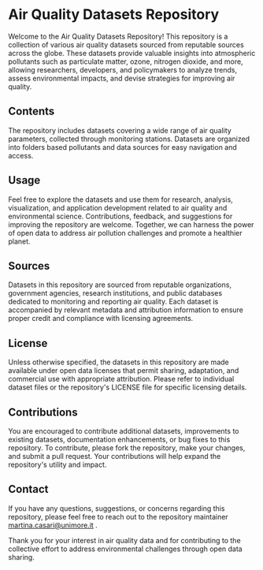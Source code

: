 # Air Quality Datasets Repository
Welcome to the Air Quality Datasets Repository! This repository is a collection of various air quality datasets sourced from reputable sources across the globe. These datasets provide valuable insights into atmospheric pollutants such as particulate matter, ozone, nitrogen dioxide, and more, allowing researchers, developers, and policymakers to analyze trends, assess environmental impacts, and devise strategies for improving air quality.

## Contents
The repository includes datasets covering a wide range of air quality parameters, collected through monitoring stations. Datasets are organized into folders based pollutants and data sources for easy navigation and access.

## Usage
Feel free to explore the datasets and use them for research, analysis, visualization, and application development related to air quality and environmental science. Contributions, feedback, and suggestions for improving the repository are welcome. Together, we can harness the power of open data to address air pollution challenges and promote a healthier planet.

## Sources
Datasets in this repository are sourced from reputable organizations, government agencies, research institutions, and public databases dedicated to monitoring and reporting air quality. Each dataset is accompanied by relevant metadata and attribution information to ensure proper credit and compliance with licensing agreements.

## License
Unless otherwise specified, the datasets in this repository are made available under open data licenses that permit sharing, adaptation, and commercial use with appropriate attribution. Please refer to individual dataset files or the repository's LICENSE file for specific licensing details.

## Contributions
You are encouraged to contribute additional datasets, improvements to existing datasets, documentation enhancements, or bug fixes to this repository. To contribute, please fork the repository, make your changes, and submit a pull request. Your contributions will help expand the repository's utility and impact.

## Contact
If you have any questions, suggestions, or concerns regarding this repository, please feel free to reach out to the repository maintainer martina.casari@unimore.it .



Thank you for your interest in air quality data and for contributing to the collective effort to address environmental challenges through open data sharing.

